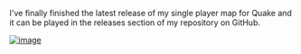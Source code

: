 I've finally finished the latest release of my single player map for Quake and it can be played in the releases section of my repository on GitHub.

[![image](https://github.com/user-attachments/assets/e1e263d0-cb26-4350-983c-53c6d474c30f)](https://youtu.be/te12PCLcrXE)
